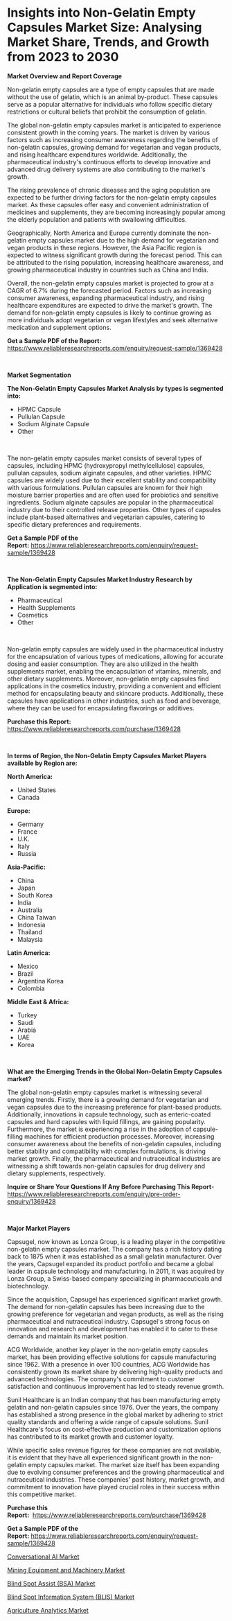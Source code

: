 <p><h1>Insights into Non-Gelatin Empty Capsules Market Size: Analysing Market Share, Trends, and Growth from 2023 to 2030</h1></p><p><strong>Market Overview and Report Coverage</strong></p>
<p><p>Non-gelatin empty capsules are a type of empty capsules that are made without the use of gelatin, which is an animal by-product. These capsules serve as a popular alternative for individuals who follow specific dietary restrictions or cultural beliefs that prohibit the consumption of gelatin.</p><p>The global non-gelatin empty capsules market is anticipated to experience consistent growth in the coming years. The market is driven by various factors such as increasing consumer awareness regarding the benefits of non-gelatin capsules, growing demand for vegetarian and vegan products, and rising healthcare expenditures worldwide. Additionally, the pharmaceutical industry's continuous efforts to develop innovative and advanced drug delivery systems are also contributing to the market's growth.</p><p>The rising prevalence of chronic diseases and the aging population are expected to be further driving factors for the non-gelatin empty capsules market. As these capsules offer easy and convenient administration of medicines and supplements, they are becoming increasingly popular among the elderly population and patients with swallowing difficulties.</p><p>Geographically, North America and Europe currently dominate the non-gelatin empty capsules market due to the high demand for vegetarian and vegan products in these regions. However, the Asia Pacific region is expected to witness significant growth during the forecast period. This can be attributed to the rising population, increasing healthcare awareness, and growing pharmaceutical industry in countries such as China and India.</p><p>Overall, the non-gelatin empty capsules market is projected to grow at a CAGR of 6.7% during the forecasted period. Factors such as increasing consumer awareness, expanding pharmaceutical industry, and rising healthcare expenditures are expected to drive the market's growth. The demand for non-gelatin empty capsules is likely to continue growing as more individuals adopt vegetarian or vegan lifestyles and seek alternative medication and supplement options.</p></p>
<p><strong>Get a Sample PDF of the Report:</strong> <a href="https://www.reliableresearchreports.com/enquiry/request-sample/1369428">https://www.reliableresearchreports.com/enquiry/request-sample/1369428</a></p>
<p>&nbsp;</p>
<p><strong>Market Segmentation</strong></p>
<p><strong>The Non-Gelatin Empty Capsules Market Analysis by types is segmented into:</strong></p>
<p><ul><li>HPMC Capsule</li><li>Pullulan Capsule</li><li>Sodium Alginate Capsule</li><li>Other</li></ul></p>
<p>&nbsp;</p>
<p><p>The non-gelatin empty capsules market consists of several types of capsules, including HPMC (hydroxypropyl methylcellulose) capsules, pullulan capsules, sodium alginate capsules, and other varieties. HPMC capsules are widely used due to their excellent stability and compatibility with various formulations. Pullulan capsules are known for their high moisture barrier properties and are often used for probiotics and sensitive ingredients. Sodium alginate capsules are popular in the pharmaceutical industry due to their controlled release properties. Other types of capsules include plant-based alternatives and vegetarian capsules, catering to specific dietary preferences and requirements.</p></p>
<p><strong>Get a Sample PDF of the Report:</strong>&nbsp;<a href="https://www.reliableresearchreports.com/enquiry/request-sample/1369428">https://www.reliableresearchreports.com/enquiry/request-sample/1369428</a></p>
<p>&nbsp;</p>
<p><strong>The Non-Gelatin Empty Capsules Market Industry Research by Application is segmented into:</strong></p>
<p><ul><li>Pharmaceutical</li><li>Health Supplements</li><li>Cosmetics</li><li>Other</li></ul></p>
<p>&nbsp;</p>
<p><p>Non-gelatin empty capsules are widely used in the pharmaceutical industry for the encapsulation of various types of medications, allowing for accurate dosing and easier consumption. They are also utilized in the health supplements market, enabling the encapsulation of vitamins, minerals, and other dietary supplements. Moreover, non-gelatin empty capsules find applications in the cosmetics industry, providing a convenient and efficient method for encapsulating beauty and skincare products. Additionally, these capsules have applications in other industries, such as food and beverage, where they can be used for encapsulating flavorings or additives.</p></p>
<p><strong>Purchase this Report:</strong>&nbsp; <a href="https://www.reliableresearchreports.com/purchase/1369428">https://www.reliableresearchreports.com/purchase/1369428</a></p>
<p>&nbsp;</p>
<p><strong>In terms of Region, the Non-Gelatin Empty Capsules Market Players available by Region are:</strong></p>
<p>
    <p> <strong> North America: </strong>
        <ul>
            <li>United States</li>
            <li>Canada</li>
        </ul>
        </p> 
    <p> <strong> Europe: </strong>
        <ul>
            <li>Germany</li>
            <li>France</li>
            <li>U.K.</li>
            <li>Italy</li>
            <li>Russia</li>
        </ul>
        </p> 
    <p> <strong> Asia-Pacific: </strong>
        <ul>
            <li>China</li>
            <li>Japan</li>
            <li>South Korea</li>
            <li>India</li>
            <li>Australia</li>
            <li>China Taiwan</li>
            <li>Indonesia</li>
            <li>Thailand</li>
            <li>Malaysia</li>
        </ul>
        </p> 
    <p> <strong> Latin America: </strong>
        <ul>
            <li>Mexico</li>
            <li>Brazil</li>
            <li>Argentina Korea</li>
            <li>Colombia</li>
        </ul>
        </p> 
    <p> <strong> Middle East & Africa: </strong>
        <ul>
            <li>Turkey</li>
            <li>Saudi</li>
            <li>Arabia</li>
            <li>UAE</li>
            <li>Korea</li>
        </ul>
    </p>
    </p>
<p>&nbsp;</p>
<p><strong>What are the Emerging Trends in the Global Non-Gelatin Empty Capsules market?</strong></p>
<p><p>The global non-gelatin empty capsules market is witnessing several emerging trends. Firstly, there is a growing demand for vegetarian and vegan capsules due to the increasing preference for plant-based products. Additionally, innovations in capsule technology, such as enteric-coated capsules and hard capsules with liquid fillings, are gaining popularity. Furthermore, the market is experiencing a rise in the adoption of capsule-filling machines for efficient production processes. Moreover, increasing consumer awareness about the benefits of non-gelatin capsules, including better stability and compatibility with complex formulations, is driving market growth. Finally, the pharmaceutical and nutraceutical industries are witnessing a shift towards non-gelatin capsules for drug delivery and dietary supplements, respectively.</p></p>
<p><strong>Inquire or Share Your Questions If Any Before Purchasing This Report</strong>- <a href="https://www.reliableresearchreports.com/enquiry/pre-order-enquiry/1369428">https://www.reliableresearchreports.com/enquiry/pre-order-enquiry/1369428</a></p>
<p>&nbsp;</p>
<p><strong>Major Market Players</strong></p>
<p><p>Capsugel, now known as Lonza Group, is a leading player in the competitive non-gelatin empty capsules market. The company has a rich history dating back to 1875 when it was established as a small gelatin manufacturer. Over the years, Capsugel expanded its product portfolio and became a global leader in capsule technology and manufacturing. In 2011, it was acquired by Lonza Group, a Swiss-based company specializing in pharmaceuticals and biotechnology.</p><p>Since the acquisition, Capsugel has experienced significant market growth. The demand for non-gelatin capsules has been increasing due to the growing preference for vegetarian and vegan products, as well as the rising pharmaceutical and nutraceutical industry. Capsugel's strong focus on innovation and research and development has enabled it to cater to these demands and maintain its market position.</p><p>ACG Worldwide, another key player in the non-gelatin empty capsules market, has been providing effective solutions for capsule manufacturing since 1962. With a presence in over 100 countries, ACG Worldwide has consistently grown its market share by delivering high-quality products and advanced technologies. The company's commitment to customer satisfaction and continuous improvement has led to steady revenue growth.</p><p>Sunil Healthcare is an Indian company that has been manufacturing empty gelatin and non-gelatin capsules since 1976. Over the years, the company has established a strong presence in the global market by adhering to strict quality standards and offering a wide range of capsule solutions. Sunil Healthcare's focus on cost-effective production and customization options has contributed to its market growth and customer loyalty.</p><p>While specific sales revenue figures for these companies are not available, it is evident that they have all experienced significant growth in the non-gelatin empty capsules market. The market size itself has been expanding due to evolving consumer preferences and the growing pharmaceutical and nutraceutical industries. These companies' past history, market growth, and commitment to innovation have played crucial roles in their success within this competitive market.</p></p>
<p><strong>Purchase this Report:</strong>&nbsp;&nbsp;<a href="https://www.reliableresearchreports.com/purchase/1369428">https://www.reliableresearchreports.com/purchase/1369428</a></p>
<p></p>
<p><strong>Get a Sample PDF of the Report:</strong>&nbsp;<a href="https://www.reliableresearchreports.com/enquiry/request-sample/1369428">https://www.reliableresearchreports.com/enquiry/request-sample/1369428</a></p>
<p><p><a href="https://medium.com/@cameronhuel/conversational-ai-market-size-cagr-trends-2024-2030-d413ca5119de">Conversational AI Market</a></p><p><a href="https://www.linkedin.com/pulse/mining-equipment-machinery-market-share-amp-new-trends-xnpyc/">Mining Equipment and Machinery Market</a></p><p><a href="https://www.linkedin.com/pulse/blind-spot-assist-bsa-market-challenges-opportunities-lrsic/">Blind Spot Assist (BSA) Market</a></p><p><a href="https://www.linkedin.com/pulse/blind-spot-information-system-blis-market-research-report-hwahc/">Blind Spot Information System (BLIS) Market</a></p><p><a href="https://medium.com/@isaiasmarks/agriculture-analytics-market-size-cagr-trends-2024-2030-d847d22c176b">Agriculture Analytics Market</a></p></p>